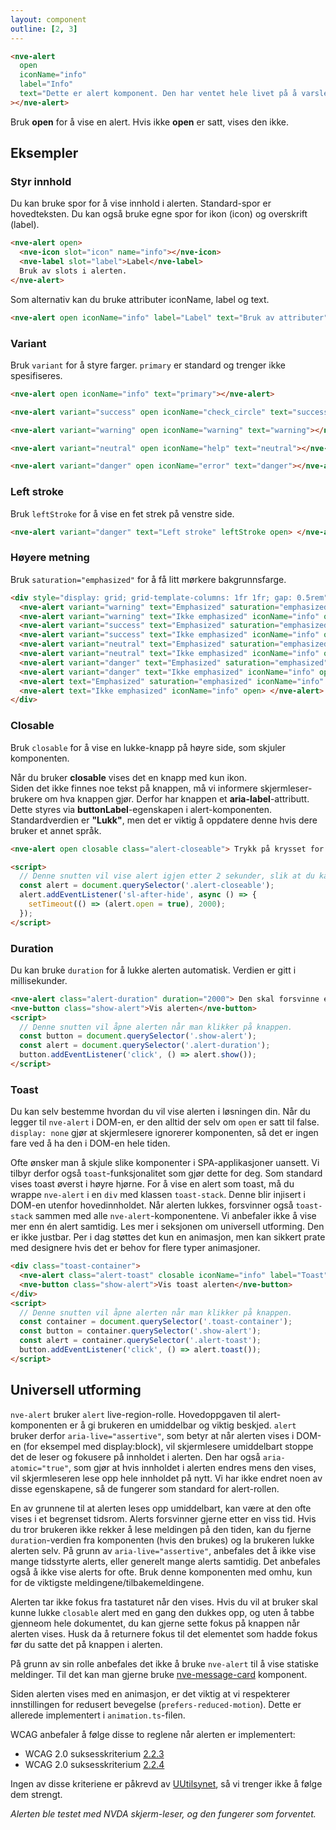 ```yaml
---
layout: component
outline: [2, 3]
---
```


<CodeExamplePreview>

```html
<nve-alert
  open
  iconName="info"
  label="Info"
  text="Dette er alert komponent. Den har ventet hele livet på å varsle deg!"
></nve-alert>
```

</CodeExamplePreview>

<nve-message-card label="Tips" size="compact">
<p>Bruk <b>open</b> for å vise en alert. Hvis ikke <b>open</b> er satt, vises den ikke.</p>
</nve-message-card>

## Eksempler

### Styr innhold

Du kan bruke spor for å vise innhold i alerten. Standard-spor er hovedteksten. Du kan også bruke egne spor for ikon (icon) og overskrift (label).

<CodeExamplePreview>

```html
<nve-alert open>
  <nve-icon slot="icon" name="info"></nve-icon>
  <nve-label slot="label">Label</nve-label>
  Bruk av slots i alerten.
</nve-alert>
```

</CodeExamplePreview>

Som alternativ kan du bruke attributer iconName, label og text.

<CodeExamplePreview>

```html
<nve-alert open iconName="info" label="Label" text="Bruk av attributer"></nve-alert>
```

</CodeExamplePreview>

### Variant

Bruk `variant` for å styre farger. `primary` er standard og trenger ikke spesifiseres.

<CodeExamplePreview arrangeComponentsVertically>

```html
<nve-alert open iconName="info" text="primary"></nve-alert>

<nve-alert variant="success" open iconName="check_circle" text="success"></nve-alert>

<nve-alert variant="warning" open iconName="warning" text="warning"></nve-alert>

<nve-alert variant="neutral" open iconName="help" text="neutral"></nve-alert>

<nve-alert variant="danger" open iconName="error" text="danger"></nve-alert>
```

</CodeExamplePreview>

### Left stroke

Bruk `leftStroke` for å vise en fet strek på venstre side.

<CodeExamplePreview arrangeComponentsVertically>

```html
<nve-alert variant="danger" text="Left stroke" leftStroke open> </nve-alert>
```

</CodeExamplePreview>

### Høyere metning

Bruk `saturation="emphasized"` for å få litt mørkere bakgrunnsfarge.

<CodeExamplePreview arrangeComponentsVertically>

```html
<div style="display: grid; grid-template-columns: 1fr 1fr; gap: 0.5rem">
  <nve-alert variant="warning" text="Emphasized" saturation="emphasized" iconName="info" open> </nve-alert>
  <nve-alert variant="warning" text="Ikke emphasized" iconName="info" open> </nve-alert>
  <nve-alert variant="success" text="Emphasized" saturation="emphasized" iconName="info" open> </nve-alert>
  <nve-alert variant="success" text="Ikke emphasized" iconName="info" open> </nve-alert>
  <nve-alert variant="neutral" text="Emphasized" saturation="emphasized" iconName="info" open> </nve-alert>
  <nve-alert variant="neutral" text="Ikke emphasized" iconName="info" open> </nve-alert>
  <nve-alert variant="danger" text="Emphasized" saturation="emphasized" iconName="info" open> </nve-alert>
  <nve-alert variant="danger" text="Ikke emphasized" iconName="info" open> </nve-alert>
  <nve-alert text="Emphasized" saturation="emphasized" iconName="info" open> </nve-alert>
  <nve-alert text="Ikke emphasized" iconName="info" open> </nve-alert>
</div>
```

</CodeExamplePreview>

### Closable

Bruk `closable` for å vise en lukke-knapp på høyre side, som skjuler komponenten.

<nve-message-card variant="warning" label="Viktig!" size="compact">
<p>Når du bruker <b>closable</b> vises det en knapp med kun ikon. <br>Siden det ikke finnes noe tekst på knappen, må vi informere skjermleser-brukere om hva knappen gjør. Derfor har knappen et <b>aria-label</b>-attributt. Dette styres via <b>buttonLabel</b>-egenskapen i alert-komponenten. Standardverdien er <b>"Lukk"</b>, men det er viktig å oppdatere denne hvis dere bruker et annet språk.</p>
</nve-message-card>

<CodeExamplePreview arrangeComponentsVertically>

```html
<nve-alert open closable class="alert-closeable"> Trykk på krysset for å lukke denne </nve-alert>

<script>
  // Denne snutten vil vise alert igjen etter 2 sekunder, slik at du kan prøve å lukke den flere ganger
  const alert = document.querySelector('.alert-closeable');
  alert.addEventListener('sl-after-hide', async () => {
    setTimeout(() => (alert.open = true), 2000);
  });
</script>
```

</CodeExamplePreview>

### Duration

Du kan bruke `duration` for å lukke alerten automatisk. Verdien er gitt i millisekunder.

<CodeExamplePreview arrangeComponentsVertically>

```html
<nve-alert class="alert-duration" duration="2000"> Den skal forsvinne etter 2 sekunder. </nve-alert>
<nve-button class="show-alert">Vis alerten</nve-button>
<script>
  // Denne snutten vil åpne alerten når man klikker på knappen.
  const button = document.querySelector('.show-alert');
  const alert = document.querySelector('.alert-duration');
  button.addEventListener('click', () => alert.show());
</script>
```

</CodeExamplePreview>

### Toast

Du kan selv bestemme hvordan du vil vise alerten i løsningen din. Når du legger til `nve-alert` i DOM-en, er den alltid der selv om `open` er satt til false. `display: none` gjør at skjermlesere ignorerer komponenten, så det er ingen fare ved å ha den i DOM-en hele tiden.

Ofte ønsker man å skjule slike komponenter i SPA-applikasjoner uansett. Vi tilbyr derfor også `toast`-funksjonalitet som gjør dette for deg. Som standard vises toast øverst i høyre hjørne. For å vise en alert som toast, må du wrappe `nve-alert` i en `div` med klassen `toast-stack`. Denne blir injisert i DOM-en utenfor hovedinnholdet. Når alerten lukkes, forsvinner også `toast-stack` sammen med alle `nve-alert`-komponentene. Vi anbefaler ikke å vise mer enn én alert samtidig. Les mer i seksjonen om universell utforming. Den er ikke justbar. Per i dag støttes det kun en animasjon, men kan sikkert prate med designere hvis det er behov for flere typer animasjoner.

<CodeExamplePreview arrangeComponentsVertically>

```html
<div class="toast-container">
  <nve-alert class="alert-toast" closable iconName="info" label="Toast" text="Dette er en toast."> </nve-alert>
  <nve-button class="show-alert">Vis toast alerten</nve-button>
</div>
<script>
  // Denne snutten vil åpne alerten når man klikker på knappen.
  const container = document.querySelector('.toast-container');
  const button = container.querySelector('.show-alert');
  const alert = container.querySelector('.alert-toast');
  button.addEventListener('click', () => alert.toast());
</script>
```

</CodeExamplePreview>

## Universell utforming

`nve-alert` bruker `alert` live-region-rolle. Hovedoppgaven til alert-komponenten er å gi brukeren en umiddelbar og viktig beskjed. `alert` bruker derfor `aria-live="assertive"`, som betyr at når alerten vises i DOM-en (for eksempel med display:block), vil skjermlesere umiddelbart stoppe det de leser og fokusere på innholdet i alerten. Den har også `aria-atomic="true"`, som gjør at hvis innholdet i alerten endres mens den vises, vil skjermleseren lese opp hele innholdet på nytt. Vi har ikke endret noen av disse egenskapene, så de fungerer som standard for alert-rollen.

En av grunnene til at alerten leses opp umiddelbart, kan være at den ofte vises i et begrenset tidsrom. Alerts forsvinner gjerne etter en viss tid. Hvis du tror brukeren ikke rekker å lese meldingen på den tiden, kan du fjerne `duration`-verdien fra komponenten (hvis den brukes) og la brukeren lukke alerten selv. På grunn av `aria-live="assertive"`, anbefales det å ikke vise mange tidsstyrte alerts, eller generelt mange alerts samtidig. Det anbefales også å ikke vise alerts for ofte. Bruk denne komponenten med omhu, kun for de viktigste meldingene/tilbakemeldingene.

Alerten tar ikke fokus fra tastaturet når den vises. Hvis du vil at bruker skal kunne lukke `closable` alert med en gang den dukkes opp, og uten å tabbe gjenneom hele dokumentet, du kan gjerne sette fokus på knappen når alerten vises. Husk da å returnere fokus til det elementet som hadde fokus før du satte det på knappen i alerten.

På grunn av sin rolle anbefales det ikke å bruke `nve-alert` til å vise statiske meldinger. Til det kan man gjerne bruke [nve-message-card](./nve-message-card.md) komponent.

Siden alerten vises med en animasjon, er det viktig at vi respekterer innstillingen for redusert bevegelse (`prefers-reduced-motion`). Dette er allerede implementert i `animation.ts`-filen.

WCAG anbefaler å følge disse to reglene når alerten er implementert:

- WCAG 2.0 suksesskriterium [2.2.3](https://www.w3.org/TR/UNDERSTANDING-WCAG20/time-limits-no-exceptions.html)
- WCAG 2.0 suksesskriterium [2.2.4](https://www.w3.org/TR/UNDERSTANDING-WCAG20/time-limits-postponed.html)

Ingen av disse kriteriene er påkrevd av [UUtilsynet](https://www.uutilsynet.no/wcag-standarden/wcag-standarden/86), så vi trenger ikke å følge dem strengt.

<i>Alerten ble testet med NVDA skjerm-leser, og den fungerer som forventet.</i>
